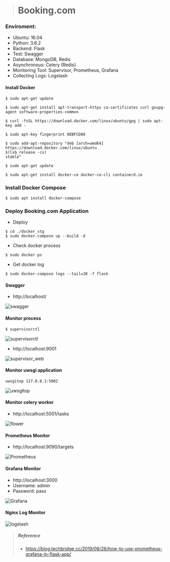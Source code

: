 ># Booking.com
### Enviroment:
* Ubuntu: 16.04 
* Python: 3.6.2
* Backend: Flask
* Test: Swagger
* Database: MongoDB, Redis
* Asynchronous: Celery (Redis)
* Monitoring Tool: Supervisor, Prometheus, Grafana
* Collecting Logs: Logstash


#### Install Docker
```
$ sudo apt-get update

$ sudo apt-get install apt-transport-https ca-certificates curl gnupg-agent software-properties-common

$ curl -fsSL https://download.docker.com/linux/ubuntu/gpg | sudo apt-key add -

$ sudo apt-key fingerprint 0EBFCD88

$ sudo add-apt-repository "deb [arch=amd64] https://download.docker.com/linux/ubuntu
$(lsb_release -cs)
stable"

$ sudo apt-get update

$ sudo apt-get install docker-ce docker-ce-cli containerd.io
```

### Install Docker Compose
```
$ sudo apt install docker-compose
```

### Deploy Booking.com Application
* Deploy
```
$ cd ./docker_stg
$ sudo docker-compose up --build -d
```

* Check docker process
```
$ sudo docker ps
```

* Get docker log
```
$ sudo docker-compose logs --tail=20 -f flask
```

#### Swagger 
* http://localhost/

![swagger](https://img.onl/pluv8Q)


#### Monitor process
```
$ supervisorctl
```

![supervisorctl](https://github.com/LinYuMingBejing/booking.com/blob/master/imgs/supervosor.png)


* http://localhost:9001

![supervisor_web](https://img.onl/wmlqSJ)


#### Monitor uwsgi application
```
uwsgitop 127.0.0.1:5002
```

![uwsgitop](https://github.com/LinYuMingBejing/booking.com/blob/master/imgs/uwsgitop.png)


#### Monitor celery worker 
* http://localhost:5001/tasks

![flower](https://img.onl/S5P6iC)


#### Prometheus Monitor
* http://localhost:9090/targets

![Prometheus](https://img.onl/6vdblM)


#### Grafana Monitor
* http://localhost:3000
* Username: admin
* Password: pass

![Grafana](https://img.onl/7RoMbq)


#### Nginx Log Monitor

![logstash](https://img.onl/9UfaOJ)

> ##### Reference
> * https://blog.techbridge.cc/2019/08/26/how-to-use-prometheus-grafana-in-flask-app/